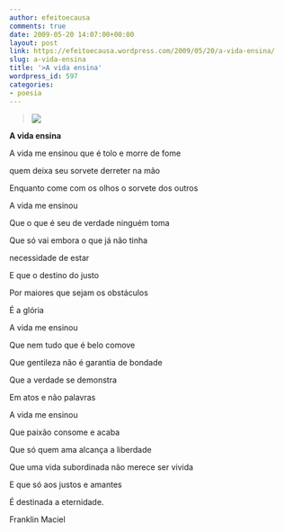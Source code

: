 ```yaml
---
author: efeitoecausa
comments: true
date: 2009-05-20 14:07:00+00:00
layout: post
link: https://efeitoecausa.wordpress.com/2009/05/20/a-vida-ensina/
slug: a-vida-ensina
title: '>A vida ensina'
wordpress_id: 597
categories:
- poesia
---
```


>[![](http://efeitoecausa.files.wordpress.com/2009/05/avidaensina.jpg?w=300)](http://efeitoecausa.files.wordpress.com/2009/05/avidaensina.jpg) 	 	 

**A vida ensina**


  


A vida me ensinou que é tolo e morre de fome

quem deixa seu sorvete derreter na mão

Enquanto come com os olhos o sorvete dos outros


  


A vida me ensinou

Que o que é seu de verdade ninguém toma

Que só vai embora o que já não tinha

necessidade de estar

E que o destino do justo

Por maiores que sejam os obstáculos

É a glória


  


A vida me ensinou

Que nem tudo que é belo comove

Que gentileza não é garantia de bondade

Que a verdade se demonstra

Em atos e não palavras


  


A vida me ensinou

Que paixão consome e acaba

Que só quem ama alcança a liberdade

Que uma vida subordinada não merece ser vivida

E que só aos justos e amantes

É destinada a eternidade.


  


Franklin Maciel


  

  

